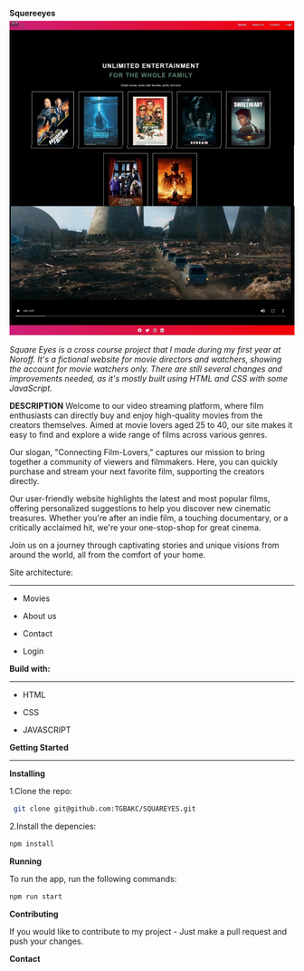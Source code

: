 **Squereeyes**
![alt text](image.png)

*Square Eyes is a cross course project that I made during my first year at Noroff. It's a fictional website for movie directors and watchers, showing the account for movie watchers only. There are still several changes and improvements needed, as it's mostly built using HTML and CSS with some JavaScript.*


**DESCRIPTION**
Welcome to our video streaming platform, where film enthusiasts can directly buy and enjoy high-quality movies from the creators themselves. Aimed at movie lovers aged 25 to 40, our site makes it easy to find and explore a wide range of films across various genres.

Our slogan, "Connecting Film-Lovers," captures our mission to bring together a community of viewers and filmmakers. Here, you can quickly purchase and stream your next favorite film, supporting the creators directly.

Our user-friendly website highlights the latest and most popular films, offering personalized suggestions to help you discover new cinematic treasures. Whether you're after an indie film, a touching documentary, or a critically acclaimed hit, we're your one-stop-shop for great cinema.

Join us on a journey through captivating stories and unique visions from around the world, all from the comfort of your home.

Site architecture:
___

- Movies

- About us 

- Contact

- Login

  


**Build with:**
___

- HTML

- CSS

- JAVASCRIPT
  
 
**Getting Started**
___ 

**Installing**

1.Clone the repo:
```bash
 git clone git@github.com:TGBAKC/SQUAREYES.git
```
2.Install the depencies:
```bash
npm install
```

**Running**

To run the app, run the following commands:

```bash
npm run start
```
**Contributing**

If you would like to contribute to my project - Just make a pull request and push your changes.

**Contact**
